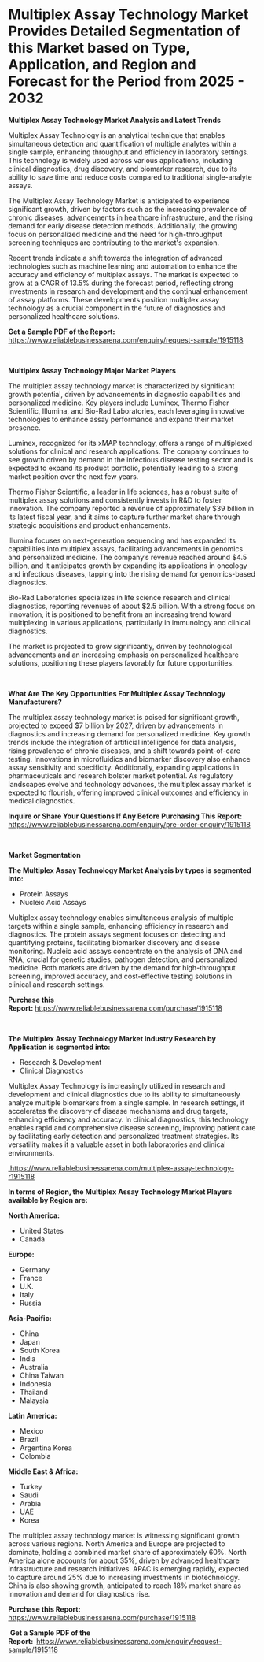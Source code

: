 <p><h1>Multiplex Assay Technology Market Provides Detailed Segmentation of this Market based on Type, Application, and Region and Forecast for the Period from 2025 - 2032</h1></p><p><strong>Multiplex Assay Technology Market Analysis and Latest Trends</strong></p>
<p><p>Multiplex Assay Technology is an analytical technique that enables simultaneous detection and quantification of multiple analytes within a single sample, enhancing throughput and efficiency in laboratory settings. This technology is widely used across various applications, including clinical diagnostics, drug discovery, and biomarker research, due to its ability to save time and reduce costs compared to traditional single-analyte assays.</p><p>The Multiplex Assay Technology Market is anticipated to experience significant growth, driven by factors such as the increasing prevalence of chronic diseases, advancements in healthcare infrastructure, and the rising demand for early disease detection methods. Additionally, the growing focus on personalized medicine and the need for high-throughput screening techniques are contributing to the market's expansion.</p><p>Recent trends indicate a shift towards the integration of advanced technologies such as machine learning and automation to enhance the accuracy and efficiency of multiplex assays. The market is expected to grow at a CAGR of 13.5% during the forecast period, reflecting strong investments in research and development and the continual enhancement of assay platforms. These developments position multiplex assay technology as a crucial component in the future of diagnostics and personalized healthcare solutions.</p></p>
<p><strong>Get a Sample PDF of the Report:&nbsp;</strong> <a href="https://www.reliablebusinessarena.com/enquiry/request-sample/1915118?utm_campaign=2991&utm_medium=2&utm_source=Github&utm_content=ia&utm_term=13042025&utm_id=multiplex-assay-technology">https://www.reliablebusinessarena.com/enquiry/request-sample/1915118</a></p>
<p>&nbsp;</p>
<p><strong>Multiplex Assay Technology Major Market Players</strong></p>
<p><p>The multiplex assay technology market is characterized by significant growth potential, driven by advancements in diagnostic capabilities and personalized medicine. Key players include Luminex, Thermo Fisher Scientific, Illumina, and Bio-Rad Laboratories, each leveraging innovative technologies to enhance assay performance and expand their market presence.</p><p>Luminex, recognized for its xMAP technology, offers a range of multiplexed solutions for clinical and research applications. The company continues to see growth driven by demand in the infectious disease testing sector and is expected to expand its product portfolio, potentially leading to a strong market position over the next few years.</p><p>Thermo Fisher Scientific, a leader in life sciences, has a robust suite of multiplex assay solutions and consistently invests in R&D to foster innovation. The company reported a revenue of approximately $39 billion in its latest fiscal year, and it aims to capture further market share through strategic acquisitions and product enhancements.</p><p>Illumina focuses on next-generation sequencing and has expanded its capabilities into multiplex assays, facilitating advancements in genomics and personalized medicine. The company’s revenue reached around $4.5 billion, and it anticipates growth by expanding its applications in oncology and infectious diseases, tapping into the rising demand for genomics-based diagnostics.</p><p>Bio-Rad Laboratories specializes in life science research and clinical diagnostics, reporting revenues of about $2.5 billion. With a strong focus on innovation, it is positioned to benefit from an increasing trend toward multiplexing in various applications, particularly in immunology and clinical diagnostics.</p><p>The market is projected to grow significantly, driven by technological advancements and an increasing emphasis on personalized healthcare solutions, positioning these players favorably for future opportunities.</p></p>
<p>&nbsp;</p>
<p><strong>What Are The Key Opportunities For Multiplex Assay Technology Manufacturers?</strong></p>
<p><p>The multiplex assay technology market is poised for significant growth, projected to exceed $7 billion by 2027, driven by advancements in diagnostics and increasing demand for personalized medicine. Key growth trends include the integration of artificial intelligence for data analysis, rising prevalence of chronic diseases, and a shift towards point-of-care testing. Innovations in microfluidics and biomarker discovery also enhance assay sensitivity and specificity. Additionally, expanding applications in pharmaceuticals and research bolster market potential. As regulatory landscapes evolve and technology advances, the multiplex assay market is expected to flourish, offering improved clinical outcomes and efficiency in medical diagnostics.</p></p>
<p><strong>Inquire or Share Your Questions If Any Before Purchasing This Report:</strong> <a href="https://www.reliablebusinessarena.com/enquiry/pre-order-enquiry/1915118?utm_campaign=2991&utm_medium=2&utm_source=Github&utm_content=ia&utm_term=13042025&utm_id=multiplex-assay-technology">https://www.reliablebusinessarena.com/enquiry/pre-order-enquiry/1915118</a></p>
<p>&nbsp;</p>
<p><strong>Market Segmentation</strong></p>
<p><strong>The Multiplex Assay Technology Market Analysis by types is segmented into:</strong></p>
<p><ul><li>Protein Assays</li><li>Nucleic Acid Assays</li></ul></p>
<p><p>Multiplex assay technology enables simultaneous analysis of multiple targets within a single sample, enhancing efficiency in research and diagnostics. The protein assays segment focuses on detecting and quantifying proteins, facilitating biomarker discovery and disease monitoring. Nucleic acid assays concentrate on the analysis of DNA and RNA, crucial for genetic studies, pathogen detection, and personalized medicine. Both markets are driven by the demand for high-throughput screening, improved accuracy, and cost-effective testing solutions in clinical and research settings.</p></p>
<p><strong>Purchase this Report:&nbsp;</strong><a href="https://www.reliablebusinessarena.com/purchase/1915118?utm_campaign=2991&utm_medium=2&utm_source=Github&utm_content=ia&utm_term=13042025&utm_id=multiplex-assay-technology">https://www.reliablebusinessarena.com/purchase/1915118</a></p>
<p>&nbsp;</p>
<p><strong>The Multiplex Assay Technology Market Industry Research by Application is segmented into:</strong></p>
<p><ul><li>Research & Development</li><li>Clinical Diagnostics</li></ul></p>
<p><p>Multiplex Assay Technology is increasingly utilized in research and development and clinical diagnostics due to its ability to simultaneously analyze multiple biomarkers from a single sample. In research settings, it accelerates the discovery of disease mechanisms and drug targets, enhancing efficiency and accuracy. In clinical diagnostics, this technology enables rapid and comprehensive disease screening, improving patient care by facilitating early detection and personalized treatment strategies. Its versatility makes it a valuable asset in both laboratories and clinical environments.</p></p>
<p><a href="https://www.reliablebusinessarena.com/multiplex-assay-technology-r1915118?utm_campaign=2991&utm_medium=2&utm_source=Github&utm_content=ia&utm_term=13042025&utm_id=multiplex-assay-technology">&nbsp;https://www.reliablebusinessarena.com/multiplex-assay-technology-r1915118</a></p>
<p><strong>In terms of Region, the Multiplex Assay Technology Market Players available by Region are:</strong></p>
<p>
    <p> <strong> North America: </strong>
        <ul>
            <li>United States</li>
            <li>Canada</li>
        </ul>
        </p> 
    <p> <strong> Europe: </strong>
        <ul>
            <li>Germany</li>
            <li>France</li>
            <li>U.K.</li>
            <li>Italy</li>
            <li>Russia</li>
        </ul>
        </p> 
    <p> <strong> Asia-Pacific: </strong>
        <ul>
            <li>China</li>
            <li>Japan</li>
            <li>South Korea</li>
            <li>India</li>
            <li>Australia</li>
            <li>China Taiwan</li>
            <li>Indonesia</li>
            <li>Thailand</li>
            <li>Malaysia</li>
        </ul>
        </p> 
    <p> <strong> Latin America: </strong>
        <ul>
            <li>Mexico</li>
            <li>Brazil</li>
            <li>Argentina Korea</li>
            <li>Colombia</li>
        </ul>
        </p> 
    <p> <strong> Middle East & Africa: </strong>
        <ul>
            <li>Turkey</li>
            <li>Saudi</li>
            <li>Arabia</li>
            <li>UAE</li>
            <li>Korea</li>
        </ul>
    </p>
    </p>
<p><p>The multiplex assay technology market is witnessing significant growth across various regions. North America and Europe are projected to dominate, holding a combined market share of approximately 60%. North America alone accounts for about 35%, driven by advanced healthcare infrastructure and research initiatives. APAC is emerging rapidly, expected to capture around 25% due to increasing investments in biotechnology. China is also showing growth, anticipated to reach 18% market share as innovation and demand for diagnostics rise.</p></p>
<p><strong>Purchase this Report: </strong><a href="https://www.reliablebusinessarena.com/purchase/1915118?utm_campaign=2991&utm_medium=2&utm_source=Github&utm_content=ia&utm_term=13042025&utm_id=multiplex-assay-technology">https://www.reliablebusinessarena.com/purchase/1915118</a></p>
<p>&nbsp;<strong>Get a Sample PDF of the Report:&nbsp;&nbsp;</strong><a href="https://www.reliablebusinessarena.com/enquiry/request-sample/1915118?utm_campaign=2991&utm_medium=2&utm_source=Github&utm_content=ia&utm_term=13042025&utm_id=multiplex-assay-technology">https://www.reliablebusinessarena.com/enquiry/request-sample/1915118</a></p>
<p><strong></strong></p>
<p><p></p><p></p><p></p></p>